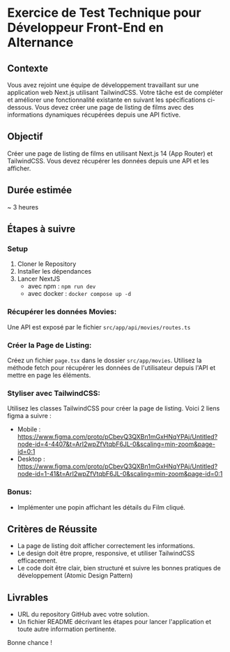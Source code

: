 # Exercice de Test Technique pour Développeur Front-End en Alternance
## Contexte
Vous avez rejoint une équipe de développement travaillant sur une application web Next.js utilisant TailwindCSS. 
Votre tâche est de compléter et améliorer une fonctionnalité existante en suivant les spécifications ci-dessous. 
Vous devez créer une page de listing de films avec des informations dynamiques récupérées depuis une API fictive.

## Objectif
Créer une page de listing de films en utilisant Next.js 14 (App Router) et TailwindCSS. 
Vous devez récupérer les données depuis une API et les afficher.

## Durée estimée
~ 3 heures

## Étapes à suivre

### Setup
1. Cloner le Repository
2. Installer les dépendances 
3. Lancer NextJS 
   * avec npm : `npm run dev` 
   * avec docker : `docker compose up -d`

### Récupérer les données Movies:
Une API est exposé par le fichier `src/app/api/movies/routes.ts`

### Créer la Page de Listing:
Créez un fichier `page.tsx` dans le dossier `src/app/movies`.
Utilisez la méthode fetch pour récupérer les données de l'utilisateur depuis l'API et mettre en page les éléments.

### Styliser avec TailwindCSS:
Utilisez les classes TailwindCSS pour créer la page de listing. 
Voici 2 liens figma a suivre : 
- Mobile : https://www.figma.com/proto/pCbevQ3QXBn1mGxHNqYPAj/Untitled?node-id=4-4407&t=ArI2wpZfVtqbF6JL-0&scaling=min-zoom&page-id=0:1
- Desktop : https://www.figma.com/proto/pCbevQ3QXBn1mGxHNqYPAj/Untitled?node-id=1-41&t=ArI2wpZfVtqbF6JL-0&scaling=min-zoom&page-id=0:1

### Bonus:

- Implémenter une popin affichant les détails du Film cliqué.

## Critères de Réussite
- La page de listing doit afficher correctement les informations.
- Le design doit être propre, responsive, et utiliser TailwindCSS efficacement.
- Le code doit être clair, bien structuré et suivre les bonnes pratiques de développement (Atomic Design Pattern)

## Livrables
- URL du repository GitHub avec votre solution.
- Un fichier README décrivant les étapes pour lancer l'application et toute autre information pertinente.

Bonne chance !